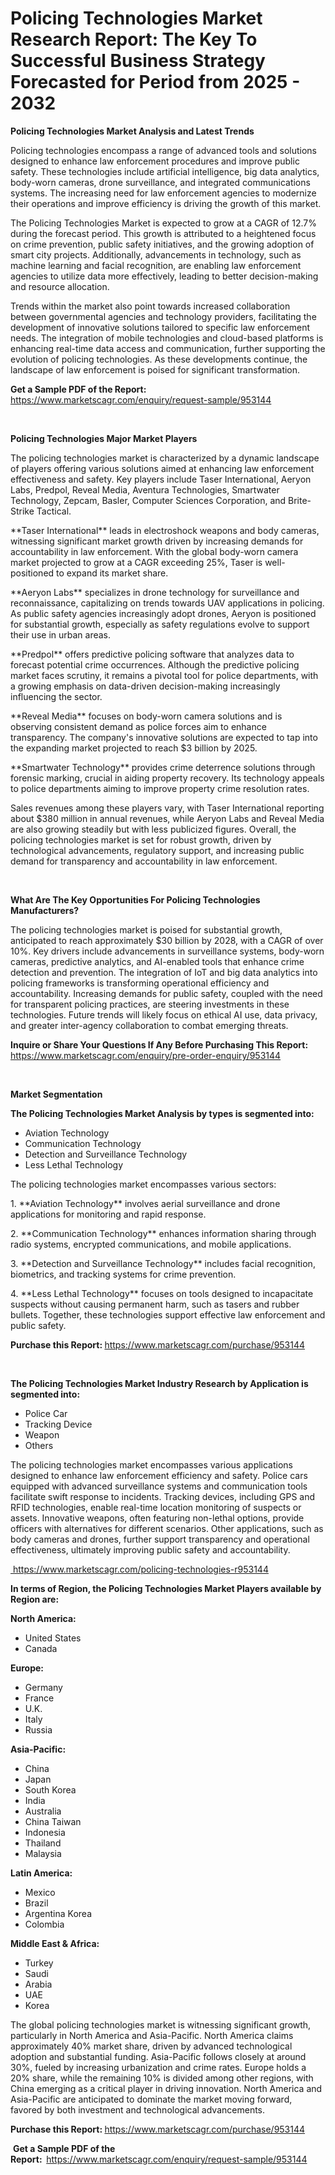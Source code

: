 <p><h1>Policing Technologies Market Research Report: The Key To Successful Business Strategy Forecasted for Period from 2025 - 2032</h1></p><p><strong>Policing Technologies Market Analysis and Latest Trends</strong></p>
<p><p>Policing technologies encompass a range of advanced tools and solutions designed to enhance law enforcement procedures and improve public safety. These technologies include artificial intelligence, big data analytics, body-worn cameras, drone surveillance, and integrated communications systems. The increasing need for law enforcement agencies to modernize their operations and improve efficiency is driving the growth of this market.</p><p>The Policing Technologies Market is expected to grow at a CAGR of 12.7% during the forecast period. This growth is attributed to a heightened focus on crime prevention, public safety initiatives, and the growing adoption of smart city projects. Additionally, advancements in technology, such as machine learning and facial recognition, are enabling law enforcement agencies to utilize data more effectively, leading to better decision-making and resource allocation.</p><p>Trends within the market also point towards increased collaboration between governmental agencies and technology providers, facilitating the development of innovative solutions tailored to specific law enforcement needs. The integration of mobile technologies and cloud-based platforms is enhancing real-time data access and communication, further supporting the evolution of policing technologies. As these developments continue, the landscape of law enforcement is poised for significant transformation.</p></p>
<p><strong>Get a Sample PDF of the Report:&nbsp;</strong> <a href="https://www.marketscagr.com/enquiry/request-sample/953144?utm_campaign=3700&utm_medium=2&utm_source=Github&utm_content=ia&utm_term=18042025&utm_id=policing-technologies">https://www.marketscagr.com/enquiry/request-sample/953144</a></p>
<p>&nbsp;</p>
<p><strong>Policing Technologies Major Market Players</strong></p>
<p><p>The policing technologies market is characterized by a dynamic landscape of players offering various solutions aimed at enhancing law enforcement effectiveness and safety. Key players include Taser International, Aeryon Labs, Predpol, Reveal Media, Aventura Technologies, Smartwater Technology, Zepcam, Basler, Computer Sciences Corporation, and Brite-Strike Tactical.</p><p>**Taser International** leads in electroshock weapons and body cameras, witnessing significant market growth driven by increasing demands for accountability in law enforcement. With the global body-worn camera market projected to grow at a CAGR exceeding 25%, Taser is well-positioned to expand its market share.</p><p>**Aeryon Labs** specializes in drone technology for surveillance and reconnaissance, capitalizing on trends towards UAV applications in policing. As public safety agencies increasingly adopt drones, Aeryon is positioned for substantial growth, especially as safety regulations evolve to support their use in urban areas.</p><p>**Predpol** offers predictive policing software that analyzes data to forecast potential crime occurrences. Although the predictive policing market faces scrutiny, it remains a pivotal tool for police departments, with a growing emphasis on data-driven decision-making increasingly influencing the sector.</p><p>**Reveal Media** focuses on body-worn camera solutions and is observing consistent demand as police forces aim to enhance transparency. The company's innovative solutions are expected to tap into the expanding market projected to reach $3 billion by 2025.</p><p>**Smartwater Technology** provides crime deterrence solutions through forensic marking, crucial in aiding property recovery. Its technology appeals to police departments aiming to improve property crime resolution rates.</p><p>Sales revenues among these players vary, with Taser International reporting about $380 million in annual revenues, while Aeryon Labs and Reveal Media are also growing steadily but with less publicized figures. Overall, the policing technologies market is set for robust growth, driven by technological advancements, regulatory support, and increasing public demand for transparency and accountability in law enforcement.</p></p>
<p>&nbsp;</p>
<p><strong>What Are The Key Opportunities For Policing Technologies Manufacturers?</strong></p>
<p><p>The policing technologies market is poised for substantial growth, anticipated to reach approximately $30 billion by 2028, with a CAGR of over 10%. Key drivers include advancements in surveillance systems, body-worn cameras, predictive analytics, and AI-enabled tools that enhance crime detection and prevention. The integration of IoT and big data analytics into policing frameworks is transforming operational efficiency and accountability. Increasing demands for public safety, coupled with the need for transparent policing practices, are steering investments in these technologies. Future trends will likely focus on ethical AI use, data privacy, and greater inter-agency collaboration to combat emerging threats.</p></p>
<p><strong>Inquire or Share Your Questions If Any Before Purchasing This Report:</strong> <a href="https://www.marketscagr.com/enquiry/pre-order-enquiry/953144?utm_campaign=3700&utm_medium=2&utm_source=Github&utm_content=ia&utm_term=18042025&utm_id=policing-technologies">https://www.marketscagr.com/enquiry/pre-order-enquiry/953144</a></p>
<p>&nbsp;</p>
<p><strong>Market Segmentation</strong></p>
<p><strong>The Policing Technologies Market Analysis by types is segmented into:</strong></p>
<p><ul><li>Aviation Technology</li><li>Communication Technology</li><li>Detection and Surveillance Technology</li><li>Less Lethal Technology</li></ul></p>
<p><p>The policing technologies market encompasses various sectors: </p><p>1. **Aviation Technology** involves aerial surveillance and drone applications for monitoring and rapid response.  </p><p>2. **Communication Technology** enhances information sharing through radio systems, encrypted communications, and mobile applications.  </p><p>3. **Detection and Surveillance Technology** includes facial recognition, biometrics, and tracking systems for crime prevention.  </p><p>4. **Less Lethal Technology** focuses on tools designed to incapacitate suspects without causing permanent harm, such as tasers and rubber bullets. Together, these technologies support effective law enforcement and public safety.</p></p>
<p><strong>Purchase this Report:&nbsp;</strong><a href="https://www.marketscagr.com/purchase/953144?utm_campaign=3700&utm_medium=2&utm_source=Github&utm_content=ia&utm_term=18042025&utm_id=policing-technologies">https://www.marketscagr.com/purchase/953144</a></p>
<p>&nbsp;</p>
<p><strong>The Policing Technologies Market Industry Research by Application is segmented into:</strong></p>
<p><ul><li>Police Car</li><li>Tracking Device</li><li>Weapon</li><li>Others</li></ul></p>
<p><p>The policing technologies market encompasses various applications designed to enhance law enforcement efficiency and safety. Police cars equipped with advanced surveillance systems and communication tools facilitate swift response to incidents. Tracking devices, including GPS and RFID technologies, enable real-time location monitoring of suspects or assets. Innovative weapons, often featuring non-lethal options, provide officers with alternatives for different scenarios. Other applications, such as body cameras and drones, further support transparency and operational effectiveness, ultimately improving public safety and accountability.</p></p>
<p><a href="https://www.marketscagr.com/policing-technologies-r953144?utm_campaign=3700&utm_medium=2&utm_source=Github&utm_content=ia&utm_term=18042025&utm_id=policing-technologies">&nbsp;https://www.marketscagr.com/policing-technologies-r953144</a></p>
<p><strong>In terms of Region, the Policing Technologies Market Players available by Region are:</strong></p>
<p>
    <p> <strong> North America: </strong>
        <ul>
            <li>United States</li>
            <li>Canada</li>
        </ul>
        </p> 
    <p> <strong> Europe: </strong>
        <ul>
            <li>Germany</li>
            <li>France</li>
            <li>U.K.</li>
            <li>Italy</li>
            <li>Russia</li>
        </ul>
        </p> 
    <p> <strong> Asia-Pacific: </strong>
        <ul>
            <li>China</li>
            <li>Japan</li>
            <li>South Korea</li>
            <li>India</li>
            <li>Australia</li>
            <li>China Taiwan</li>
            <li>Indonesia</li>
            <li>Thailand</li>
            <li>Malaysia</li>
        </ul>
        </p> 
    <p> <strong> Latin America: </strong>
        <ul>
            <li>Mexico</li>
            <li>Brazil</li>
            <li>Argentina Korea</li>
            <li>Colombia</li>
        </ul>
        </p> 
    <p> <strong> Middle East & Africa: </strong>
        <ul>
            <li>Turkey</li>
            <li>Saudi</li>
            <li>Arabia</li>
            <li>UAE</li>
            <li>Korea</li>
        </ul>
    </p>
    </p>
<p><p>The global policing technologies market is witnessing significant growth, particularly in North America and Asia-Pacific. North America claims approximately 40% market share, driven by advanced technological adoption and substantial funding. Asia-Pacific follows closely at around 30%, fueled by increasing urbanization and crime rates. Europe holds a 20% share, while the remaining 10% is divided among other regions, with China emerging as a critical player in driving innovation. North America and Asia-Pacific are anticipated to dominate the market moving forward, favored by both investment and technological advancements.</p></p>
<p><strong>Purchase this Report: </strong><a href="https://www.marketscagr.com/purchase/953144?utm_campaign=3700&utm_medium=2&utm_source=Github&utm_content=ia&utm_term=18042025&utm_id=policing-technologies">https://www.marketscagr.com/purchase/953144</a></p>
<p>&nbsp;<strong>Get a Sample PDF of the Report:&nbsp;&nbsp;</strong><a href="https://www.marketscagr.com/enquiry/request-sample/953144?utm_campaign=3700&utm_medium=2&utm_source=Github&utm_content=ia&utm_term=18042025&utm_id=policing-technologies">https://www.marketscagr.com/enquiry/request-sample/953144</a></p>
<p><strong></strong></p>
<p><p></p><p></p><p></p></p>